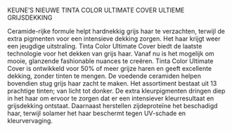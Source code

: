 

KEUNE’S NIEUWE TINTA COLOR ULTIMATE COVER ULTIEME GRIJSDEKKING

Ceramide-rijke formule helpt hardnekkig grijs haar te verzachten, terwijl de extra pigmenten voor een intensieve dekking zorgen. Het haar krijgt weer een jeugdige uitstraling. Tinta Color Ultimate Cover biedt de laatste technologie voor het dekken van grijs haar. Vanaf nu is het mogelijk om mooie, glanzende fashionable nuances te cre&euml;ren. Tinta Color Ultimate Cover is ontwikkeld voor 50% of meer grijze haren en geeft excellente dekking, zonder tinten te mengen. De voedende ceramiden helpen bovendien stug grijs haar zacht te maken. Het assortiment bestaat uit 13 prachtige tinten; van licht tot donker. De extra kleurpigmenten dringen diep in het haar om ervoor te zorgen dat er een intensiever kleurresultaat en grijsdekking ontstaat. Daarnaast herstellen zijdeprote&iuml;ne het beschadigd haar, terwijl solamer het haar beschermt tegen UV-schade en kleurvervaging.